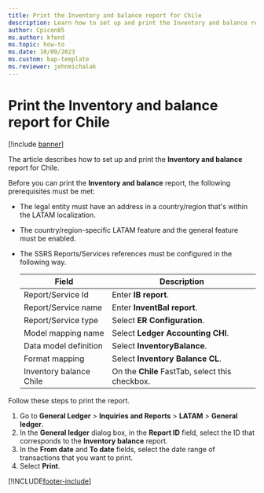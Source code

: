 ```yaml
---
title: Print the Inventory and balance report for Chile
description: Learn how to set up and print the Inventory and balance report for Chile, including an outline on prerequisites and a table that defines various fields.
author: Cpicon85
ms.author: kfend
ms.topic: how-to
ms.date: 10/09/2023 
ms.custom: bap-template
ms.reviewer: johnmichalak
---
```


# Print the Inventory and balance report for Chile

[!include [banner](../../includes/banner.md)]

The article describes how to set up and print the **Inventory and balance** report for Chile.

Before you can print the **Inventory and balance** report, the following prerequisites must be met:

- The legal entity must have an address in a country/region that's within the LATAM localization.
- The country/region-specific LATAM feature and the general feature must be enabled.
- The SSRS Reports/Services references must be configured in the following way.

    | Field | Description |
    | ------| ----------- |
    | Report/Service Id | Enter **IB report**. |
    | Report/Service name | Enter **InventBal report**. |
    | Report/Service type | Select **ER Configuration**. |
    | Model mapping name | Select **Ledger Accounting CHI**. |
    | Data model definition | Select **InventoryBalance**. |
    | Format mapping | Select **Inventory Balance CL**. |
    | Inventory balance Chile | On the **Chile** FastTab, select this checkbox. |

Follow these steps to print the report.

1. Go to **General Ledger** \> **Inquiries and Reports** \> **LATAM** \> **General ledger**.
2. In the **General ledger** dialog box, in the **Report ID** field, select the ID that corresponds to the **Inventory balance** report.
3. In the **From date** and **To date** fields, select the date range of transactions that you want to print.
4. Select **Print**.

[!INCLUDE[footer-include](../../../includes/footer-banner.md)]
